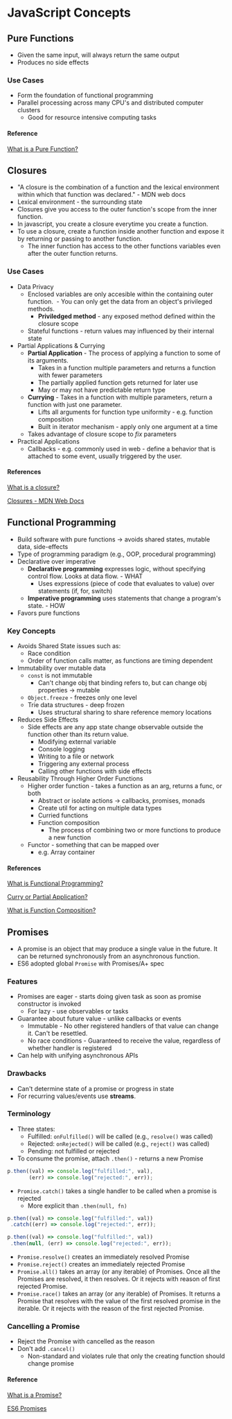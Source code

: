 # JavaScript Concepts

## Pure Functions
- Given the same input, will always return the same output
- Produces no side effects

### Use Cases
- Form the foundation of functional programming
- Parallel processing across many CPU's and distributed computer clusters
  - Good for resource intensive computing tasks

#### Reference
[What is a Pure Function?](https://medium.com/javascript-scene/master-the-javascript-interview-what-is-a-pure-function-d1c076bec976)

## Closures
- "A closure is the combination of a function and the lexical environment within which that function was declared." - MDN web docs
- Lexical environment - the surrounding state
- Closures give you access to the outer function's scope from the inner function.
- In javascript, you create a closure everytime you create a function.
- To use a closure, create a function inside another function and expose it by returning or passing to another function.
  - The inner function has access to the other functions variables even after the outer function returns.
### Use Cases
- Data Privacy 
  - Enclosed variables are only accesible within the containing outer function.
  - You can only get the data from an object's privileged methods.
    - **Priviledged method** - any exposed method defined within the closure scope
  - Stateful functions - return values may influenced by their internal state
- Partial Applications & Currying
  - **Partial Application** - The process of applying a function to some of its arguments.
    - Takes in a function multiple parameters and returns a function with fewer parameters
    - The partially applied function gets returned for later use
    - May or may not have predictable return type
  - **Currying** - Takes in a function with multiple parameters, return a function with just one parameter.
    - Lifts all arguments for function type uniformity - e.g. function composition
    - Built in iterator mechanism - apply only one argument at a time
  - Takes advantage of closure scope to *fix* parameters
- Practical Applications 
  - Callbacks - e.g. commonly used in web - define a behavior that is attached to some event, usually triggered by the user.
#### References
[What is a closure?](https://medium.com/javascript-scene/master-the-javascript-interview-what-is-a-closure-b2f0d2152b36)

[Closures - MDN Web Docs](https://developer.mozilla.org/en-US/docs/Web/JavaScript/Closures)

## Functional Programming
- Build software with pure functions -> avoids shared states, mutable data, side-effects
- Type of programming paradigm (e.g., OOP, procedural programming)
- Declarative over imperative
  - **Declarative programming** expresses logic, without specifying control flow. Looks at data flow. - WHAT
    - Uses expressions (piece of code that evaluates to value) over statements (if, for, switch) 
  - **Imperative programming** uses statements that change a program's state. - HOW
- Favors pure functions
### Key Concepts
- Avoids Shared State issues such as:
  - Race condition
  - Order of function calls matter, as functions are timing dependent
- Immutability over mutable data
  - `const` is not immutable
    - Can't change obj that binding refers to, but can change obj properties -> mutable
  - `Object.freeze` - freezes only one level
  - Trie data structures - deep frozen
    - Uses structural sharing to share reference memory locations
- Reduces Side Effects
  - Side effects are any app state change observable outside the function other than its return value.
    - Modifying external variable
    - Console logging
    - Writing to a file or network
    - Triggering any external process
    - Calling other functions with side effects
- Reusability Through Higher Order Functions
  - Higher order function - takes a function as an arg, returns a func, or both
    - Abstract or isolate actions -> callbacks, promises, monads
    - Create util for acting on multiple data types
    - Curried functions
    - Function composition
      - The process of combining two or more functions to produce a new function
  - Functor - something that can be mapped over
    - e.g. Array container
#### References
[What is Functional Programming?](https://medium.com/javascript-scene/master-the-javascript-interview-what-is-functional-programming-7f218c68b3a0)

[Curry or Partial Application?](https://medium.com/javascript-scene/curry-or-partial-application-8150044c78b8)

[What is Function Composition?](https://medium.com/javascript-scene/master-the-javascript-interview-what-is-function-composition-20dfb109a1a0)

## Promises
- A promise is an object that may produce a single value in the future. It can be returned synchronously from an asynchronous function.
- ES6 adopted global `Promise` with Promises/A+ spec
### Features
- Promises are eager - starts doing given task as soon as promise constructor is invoked
  - For lazy - use observables or tasks
- Guarantee about future value - unlike callbacks or events
  - Immutable - No other registered handlers of that value can change it. Can't be resettled.
  - No race conditions - Guaranteed to receive the value, regardless of whether handler is registered
- Can help with unifying asynchronous APIs
### Drawbacks
- Can't determine state of a promise or progress in state
- For recurring values/events use **streams**.
### Terminology
- Three states:
  - Fulfilled: `onFulfilled()` will be called (e.g., `resolve()` was called)
  - Rejected: `onRejected()` will be called (e.g., `reject()` was called)
  - Pending: not fulfilled or rejected
- To consume the promise, attach `.then()` - returns a new Promise
```javascript
p.then((val) => console.log("fulfilled:", val),  
       (err) => console.log("rejected:", err));
```
- `Promise.catch()` takes a single handler to be called when a promise is rejected
  - More explicit than `.then(null, fn)`
```javascript
p.then((val) => console.log("fulfilled:", val))  
 .catch((err) => console.log("rejected:", err));

p.then((val) => console.log("fulfilled:", val))  
 .then(null, (err) => console.log("rejected:", err));
```

- `Promise.resolve()` creates an immediately resolved Promise
- `Promise.reject()` creates an immediately rejected Promise
- `Promise.all()` takes an array (or any iterable) of Promises. Once all the Promises are resolved, it then resolves. Or it rejects with reason of first rejected Promise.
- `Promise.race()` takes an array (or any iterable) of Promises. It returns a Promise that resolves with the value of the first resolved promise in the iterable. Or it rejects with the reason of the first rejected Promise.

### Cancelling a Promise
- Reject the Promise with cancelled as the reason
- Don't add `.cancel()`
  - Non-standard and violates rule that only the creating function should change promise

#### Reference
[What is a Promise?](https://medium.com/javascript-scene/master-the-javascript-interview-what-is-a-promise-27fc71e77261)

[ES6 Promises](http://www.datchley.name/es6-promises/)
